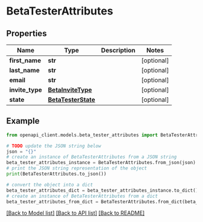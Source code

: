 # BetaTesterAttributes


## Properties

Name | Type | Description | Notes
------------ | ------------- | ------------- | -------------
**first_name** | **str** |  | [optional] 
**last_name** | **str** |  | [optional] 
**email** | **str** |  | [optional] 
**invite_type** | [**BetaInviteType**](BetaInviteType.md) |  | [optional] 
**state** | [**BetaTesterState**](BetaTesterState.md) |  | [optional] 

## Example

```python
from openapi_client.models.beta_tester_attributes import BetaTesterAttributes

# TODO update the JSON string below
json = "{}"
# create an instance of BetaTesterAttributes from a JSON string
beta_tester_attributes_instance = BetaTesterAttributes.from_json(json)
# print the JSON string representation of the object
print(BetaTesterAttributes.to_json())

# convert the object into a dict
beta_tester_attributes_dict = beta_tester_attributes_instance.to_dict()
# create an instance of BetaTesterAttributes from a dict
beta_tester_attributes_from_dict = BetaTesterAttributes.from_dict(beta_tester_attributes_dict)
```
[[Back to Model list]](../README.md#documentation-for-models) [[Back to API list]](../README.md#documentation-for-api-endpoints) [[Back to README]](../README.md)


